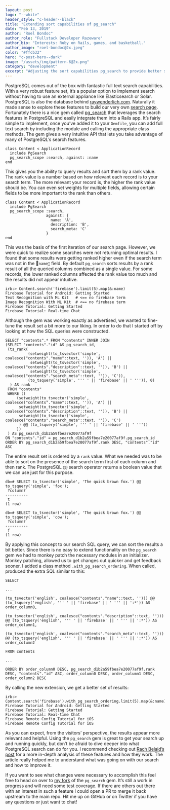 ```yaml
---
layout: post
logo: "--white"
header_style: "c-header--black"
title: "Extending sort capabilities of pg_search"
date: "Feb 13, 2019"
author: "Roel Bondoc"
author_role: "Fullstack Developer Razeware"
author_bio: "Interests: Ruby on Rails, games, and basketball."
author_image: "roel-bondoc@2x.jpeg"
color: "#ffcb32"
hero: "c-post-hero--dark"
image: "/assets/img/pattern-6@2x.png"
category: "development"
excerpt: "Adjusting the sort capabilities pg_search to provide better search results."
---
```


PostgreSQL comes out of the box with fantastic full text search capabilities. With a very robust feature set, it’s a popular option to implement search without having to use an external appliance like Elasticsearch or Solar. PostgreSQL is also the database behind [raywenderlich.com](https://www.raywenderlich.com/). Naturally it made sense to explore these features to build our very own [search page](https://www.raywenderlich.com/library). Fortunately there is a nice gem called [pg_search](https://github.com/Casecommons/pg_search) that leverages the search features in PostgreSQL and easily integrate them into a Rails app. It’s fairly simple to implement, once you’ve added it to your `Gemfile`, you can add full text search by including the module and calling the appropriate class methods. The gem gives a very intuitive API that lets you take advantage of many of PostgreSQL’s search features.
```
class Content < ApplicationRecord
  include PgSearch
  pg_search_scope :search, against: :name
end
```
This gives you the ability to query results and sort them by a rank value. The rank value is a number based on how relevant each record is to your search term. The more relevant your record is, the higher the rank value should be. You can even set weights for multiple fields, allowing certain fields to be more important to the rank than others.
```
class Content < ApplicationRecord
  include PgSearch
  pg_search_scope :search,
                  against: {
                    name: 'A',
                    description: 'B',
                    search_meta: 'C'
                  }
end
```
This was the basis of the first iteration of our search page. However, we were quick to realize some searches were not returning optimal results. I found that some results were getting ranked higher even if the search term was not in the `name` field. By default `pg_search` sorts results by a rank result of all the queried columns combined as a single value.  For some records, the lower ranked columns affected the rank value too much and the results did not appear intuitive.
```
irb:> Content.search('firebase').limit(5).map(&:name)
Firebase Tutorial for Android: Getting Started
Text Recognition with ML Kit   # <== no firebase term
Image Recognition With ML Kit  # <== no firebase term
Firebase Tutorial: Getting Started
Firebase Tutorial: Real-time Chat
```
Although the gem was working exactly as advertised, we wanted to fine-tune the result set a bit more to our liking. In order to do that I started off by looking at how the SQL queries were constructed.
```
SELECT "contents".* FROM "contents" INNER JOIN
(SELECT "contents"."id" AS pg_search_id,
 (ts_rank(
          (setweight(to_tsvector('simple', coalesce("contents"."name"::text, '')), 'A') ||
           setweight(to_tsvector('simple', coalesce("contents"."description"::text, '')), 'B') ||
           setweight(to_tsvector('simple', coalesce("contents"."search_meta"::text, '')), 'C')),
          (to_tsquery('simple', ''' ' || 'firebase' || ' ''')), 0)
  ) AS rank
 FROM "contents"
 WHERE ((
     (setweight(to_tsvector('simple', coalesce("contents"."name"::text, '')), 'A') ||
      setweight(to_tsvector('simple', coalesce("contents"."description"::text, '')), 'B') ||
      setweight(to_tsvector('simple', coalesce("contents"."search_meta"::text, '')), 'C')
      ) @@ (to_tsquery('simple', ''' ' || 'firebase' || ' '''))
     ))
 ) AS pg_search_d1b2a59fbea7e20077af9f
ON "contents"."id" = pg_search_d1b2a59fbea7e20077af9f.pg_search_id
ORDER BY pg_search_d1b2a59fbea7e20077af9f.rank DESC, "contents"."id" ASC
```
The entire result set is ordered by a `rank` value. What we needed was to be able to sort on the presence of the search term first of each column and then rank. The PostgreSQL `@@` search operator returns a boolean value that we can use just for this purpose.
```
db=# SELECT to_tsvector('simple', 'The quick brown fox.') @@ to_tsquery('simple', 'fox');
 ?column?
----------
 t
(1 row)

db=# SELECT to_tsvector('simple', 'The quick brown fox.') @@ to_tsquery('simple', 'cow');
 ?column?
----------
 f
(1 row)
```
By applying this concept to our search SQL query, we can sort the results a bit better. Since there is no easy to extend functionality on the `pg_search` gem we had to monkey patch the necessary modules in an initializer. Monkey patching, allowed us to get changes out quicker and get feedback sooner. I added a class method `.with_pg_search_ordering`. When called, produced the extra SQL similar to this:
```
SELECT

...

(to_tsvector('english', coalesce("contents"."name"::text, ''))) @@ (to_tsquery('english', ''' ' || 'firebase' || ' ''' || ':*')) AS order_column0,

(to_tsvector('english', coalesce("contents"."description"::text, ''))) @@ (to_tsquery('english', ''' ' || 'firebase' || ' ''' || ':*')) AS order_column1,

(to_tsvector('english', coalesce("contents"."search_meta"::text, ''))) @@ (to_tsquery('english', ''' ' || 'firebase' || ' ''' || ':*')) AS order_column2

FROM contents

...

ORDER BY order_column0 DESC, pg_search_d1b2a59fbea7e20077af9f.rank DESC, "contents"."id" ASC, order_column0 DESC, order_column1 DESC, order_column2 DESC
```
By calling the new extension, we get a better set of results:
```
irb:> Content.search('firebase').with_pg_search_ordering.limit(5).map(&:name)
Firebase Tutorial for Android: Getting Started
Firebase Tutorial: Getting Started
Firebase Tutorial: Real-time Chat
Firebase Remote Config Tutorial for iOS
Firebase Remote Config Tutorial for iOS
```
As you can expect, from the visitors’ perspective, the results appear more relevant and helpful. Using the `pg_search` gem is great to get your search up and running quickly, but don’t be afraid to dive deeper into what PostgreSQL search can do for you. I recommend checking out [Rach Belaid’s post](http://rachbelaid.com/postgres-full-text-search-is-good-enough/) for a more in-depth analysis of these features and how they work. The article really helped me to understand what was going on with our search and how to improve it.

If you want to see what changes were necessary to accomplish this feel free to head on over to [my fork](https://github.com/roelbondoc/pg_search) of the `pg_search` gem. It’s still a work in progress and will need some test coverage. If there are others out there with an interest in such a feature I could open a PR to merge it back upstream to the main repo. Hit me up on GitHub or on Twitter if you have any questions or just want to chat!
